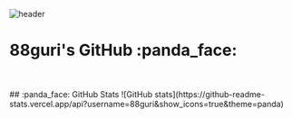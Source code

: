 <div>
  
  ![header](https://capsule-render.vercel.app/api?type=waving&color=ffd5dc&height=215&section=header&text=88guri's-GitHub&fontSize=60&fontAlignY=45&fontColor=FFFFFF)
  <br>
  <h1>  88guri's GitHub :panda_face:  </h1> 
  <br>
  <br>
  ## :panda_face: GitHub Stats   
![GitHub stats](https://github-readme-stats.vercel.app/api?username=88guri&show_icons=true&theme=panda)

</div>
